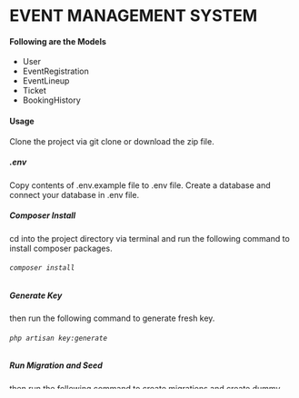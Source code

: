 # EVENT MANAGEMENT SYSTEM


#### Following are the Models
* User
* EventRegistration
* EventLineup
* Ticket
* BookingHistory

#### Usage
Clone the project via git clone or download the zip file.

##### .env
Copy contents of .env.example file to .env file. Create a database and connect your database in .env file.
##### Composer Install
cd into the project directory via terminal and run the following  command to install composer packages.
###### `composer install`
##### Generate Key
then run the following command to generate fresh key.
###### `php artisan key:generate`
##### Run Migration and Seed
then run the following command to create migrations and create dummy content in  databbase.
###### `php artisan migrate:fresh --seed`

##### Generate secret key
###### `php artisan jwt:secret`

##### Run application
###### `php artisan serve`

#### Two user created
* admin user
  * username : admin
  * password : admin123
* user
  * username : user
  * password : admin123

### API EndPoints
##### User login
* User POST `http://127.0.0.1:8000/api/login`
##### Post
* POST  Event Registration `http://127.0.0.1:8000/api/register`
* GET  All Event ` http://127.0.0.1:8000/api/get-all-event`
* GET  Lineup By Event id `http://127.0.0.1:8000/api/get-lineup-by-event-id/id`
* POST Update Event `http://127.0.0.1:8000/api/update-event`
* POST Ticket Booking `http://127.0.0.1:8000/api/ticket-booking`
* GET  List Tickets `http://127.0.0.1:8000/api/get-ticket-details`
* GET  Dashboard statics `http://127.0.0.1:8000/api/get-tickets-statics`


